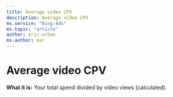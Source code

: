 ```yaml
---
title: Average video CPV
description: Average video CPV
ms.service: "Bing-Ads"
ms.topic: "article"
author: eric-urban
ms.author: eur
---
```


# Average video CPV

**What it is:** Your total spend divided by video views (calculated).


